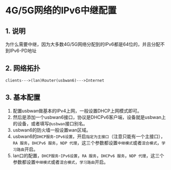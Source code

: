 # 4G/5G网络的IPv6中继配置

## 1. 说明
为什么需要中继，因为大多数4G/5G网络分配到的IPv6都是64位的，并且分配不到IPv6-PD地址

## 2. 网络拓扑
```
clients--->(lan)Router(usbwan6)--->Internet
```

## 3. 基本配置
1. 配置usbwan做基本的IPv4上网，一般设置DHCP上网模式即可。
2. 然后是添加一个usbwan6接口，协议是DHCPv6客户端，设备就是usbwan上的设备，或者填写`@usbwan`接口别名。
3. usbwan6的防火墙一般设置wan区域。
4. usbwan6的`DHCP服务`-`IPv6设置`，开启`指定为主接口`（注意只能有一个主接口），`RA 服务`，`DHCPv6 服务`，`NDP 代理`，这三个参数都设置`中继模式`或者`混合模式`，`学习路由`开启。
5. lan口的配置，`DHCP服务`-`IPv6设置`，`RA 服务`，`DHCPv6 服务`，`NDP 代理`，这三个参数都设置`中继模式`或者`混合模式`，`学习路由`开启。
